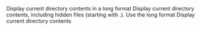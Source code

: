 Display current directory contents in a long format
Display current directory contents, including hidden files (starting with .). Use the long format
Display current directory contents
